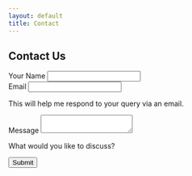 ```yaml
---
layout: default
title: Contact
---
```


## Contact Us

<form
  action="https://formspree.io/f/xblaejnw"
  id="my-form"   
  class="fs-form"
  target="_top"
  method="POST"
>
  <div class="fs-field">
    <label class="fs-label" for="name">Your Name</label>
    <input class="fs-input" id="name" name="name" required />
  </div>
  <div class="fs-field">
    <label class="fs-label" for="email">Email</label>
    <input class="fs-input" id="email" name="email" required />
    <p class="fs-description">
      This will help me respond to your query via an email.
    </p>
  </div>
  <div class="fs-field">
    <label class="fs-label" for="message">Message</label>
    <textarea
      class="fs-textarea"
      id="message"
      name="message"
      required
    ></textarea>
    <p class="fs-description">What would you like to discuss?</p>
  </div>
  <div class="fs-button-group">
    <button id="my-form-button" class="fs-button" type="submit">Submit</button>
  </div>
  <p id="my-form-status"></p>
</form>

<script>
  const form = document.getElementById("my-form");
  
  async function handleSubmit(event) {
    event.preventDefault();
    const status = document.getElementById("my-form-status");
    const data = new FormData(event.target);

    fetch(event.target.action, {
      method: form.method,
      body: data,
      headers: {
          'Accept': 'application/json'
      }
    })
    .then(response => {
      if (response.ok) {
        status.innerHTML = "Thanks for your submission!";
        form.reset()
      } else {
        response.json()
          .then(data => {
            if (Object.hasOwn(data, 'errors')) {
              status.innerHTML = data["errors"].map(error => error["message"]).join(", ")
            } else {
              status.innerHTML = "Oops! There was a problem submitting your form"
            }
        })
      }
    })
    .catch(error => {
      console.log(error);          
      status.innerHTML = "Oops! There was a problem submitting your form"
    });
  }
  form.addEventListener("submit", handleSubmit)
</script>
